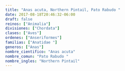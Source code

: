 ```yaml
---
title: "Anas acuta, Northern Pintail, Pato Rabudo "
date: 2017-08-18T20:46:32-06:00
draft: false
reinos: ["Animalia"]
divisiones: ["Chordata"]
clases: ["Aves"]
ordenes: ["Anseriformes"]
familias: ["Anatidae "]
generos: ["Anas"]
nombre_cientifico: "Anas acuta"
nombre_comun: "Pato Rabudo "
nombre_ingles: "Northern Pintail"
---
```

